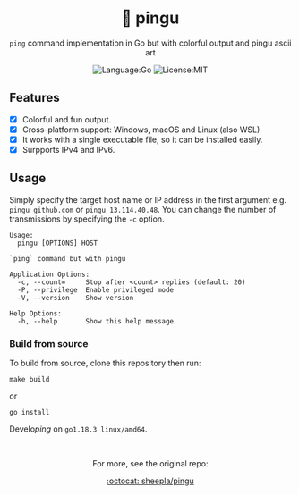<div align="center">

# 🐧 pingu

`ping` command implementation in Go but with colorful output and pingu ascii art


![Language:Go](https://img.shields.io/static/v1?label=Language&message=Go&color=blue&style=flat-square)
![License:MIT](https://img.shields.io/static/v1?label=License&message=MIT&color=blue&style=flat-square)

</div>

## Features

- [x] Colorful and fun output.
- [x] Cross-platform support: Windows, macOS and Linux (also WSL)
- [x] It works with a single executable file, so it can be installed easily.
- [x] Surpports IPv4 and IPv6.

## Usage

Simply specify the target host name or IP address in the first argument e.g. `pingu github.com` or `pingu 13.114.40.48`.
You can change the number of transmissions by specifying the `-c` option.

```
Usage:
  pingu [OPTIONS] HOST

`ping` command but with pingu

Application Options:
  -c, --count=     Stop after <count> replies (default: 20)
  -P, --privilege  Enable privileged mode
  -V, --version    Show version

Help Options:
  -h, --help       Show this help message
```

### Build from source
To build from source, clone this repository then run:
```
make build
```
or
```
go install
```

Develo*ping* on `go1.18.3 linux/amd64`.

<br><div align="center">
For more, see the original repo:

[:octocat: sheepla/pingu](https://github.com/sheepla/pingu)
</dib>
